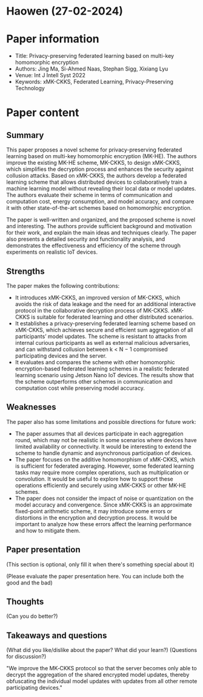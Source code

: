 # Haowen (27-02-2024)

# Paper information

- Title: Privacy-preserving federated learning based on multi-key homomorphic encryption
- Authors: Jing Ma, Si-Ahmed Naas, Stephan Sigg, Xixiang Lyu
- Venue: Int J Intell Syst 2022
- Keywords: xMK-CKKS, Federated Learning, Privacy-Preserving Technology

# Paper content
## Summary
This paper proposes a novel scheme for privacy-preserving federated learning based on multi-key homomorphic encryption (MK-HE). The authors improve the existing MK-HE scheme, MK-CKKS, to design xMK-CKKS, which simplifies the decryption process and enhances the security against collusion attacks. Based on xMK-CKKS, the authors develop a federated learning scheme that allows distributed devices to collaboratively train a machine learning model without revealing their local data or model updates. The authors evaluate their scheme in terms of communication and computation cost, energy consumption, and model accuracy, and compare it with other state-of-the-art schemes based on homomorphic encryption.

The paper is well-written and organized, and the proposed scheme is novel and interesting. The authors provide sufficient background and motivation for their work, and explain the main ideas and techniques clearly. The paper also presents a detailed security and functionality analysis, and demonstrates the effectiveness and efficiency of the scheme through experiments on realistic IoT devices.

## Strengths
The paper makes the following contributions:

- It introduces xMK-CKKS, an improved version of MK-CKKS, which avoids the risk of data leakage and the need for an additional interactive protocol in the collaborative decryption process of MK-CKKS. xMK-CKKS is suitable for federated learning and other distributed scenarios.
- It establishes a privacy-preserving federated learning scheme based on xMK-CKKS, which achieves secure and efficient sum aggregation of all participants’ model updates. The scheme is resistant to attacks from internal curious participants as well as external malicious adversaries, and can withstand collusion between k < N − 1 compromised participating devices and the server.
- It evaluates and compares the scheme with other homomorphic encryption-based federated learning schemes in a realistic federated learning scenario using Jetson Nano IoT devices. The results show that the scheme outperforms other schemes in communication and computation cost while preserving model accuracy.

## Weaknesses
The paper also has some limitations and possible directions for future work:

- The paper assumes that all devices participate in each aggregation round, which may not be realistic in some scenarios where devices have limited availability or connectivity. It would be interesting to extend the scheme to handle dynamic and asynchronous participation of devices.
- The paper focuses on the additive homomorphism of xMK-CKKS, which is sufficient for federated averaging. However, some federated learning tasks may require more complex operations, such as multiplication or convolution. It would be useful to explore how to support these operations efficiently and securely using xMK-CKKS or other MK-HE schemes.
- The paper does not consider the impact of noise or quantization on the model accuracy and convergence. Since xMK-CKKS is an approximate fixed-point arithmetic scheme, it may introduce some errors or distortions in the encryption and decryption process. It would be important to analyze how these errors affect the learning performance and how to mitigate them.

## Paper presentation

(This section is optional, only fill it when there's something special about it)

(Please evaluate the paper presentation here. You can include both the good and the bad)

## Thoughts
(Can you do better?)

## Takeaways and questions
(What did you like/dislike about the paper? What did your learn?)
(Questions for discussion?)

"We improve the MK‐CKKS protocol so that the server becomes only able to decrypt the aggregation of the shared encrypted model updates, thereby obfuscating the individual model updates with updates from all other remote participating devices."
